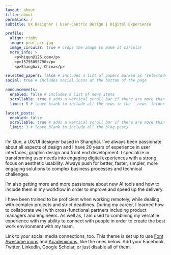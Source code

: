 ```yaml
---
layout: about
title: about
permalink: /
subtitle: UX Designer | User-Centric Design | Digital Experience

profile:
  align: right
  image: prof_pic.jpg
  image_circular: true # crops the image to make it circular
  more_info: >
    <p>hiqun@126.com</p>
    <p>15795095790</p>
    <p>Shanghai, China</p>

selected_papers: false # includes a list of papers marked as "selected={true}"
social: true # includes social icons at the bottom of the page

announcements:
  enabled: false # includes a list of news items
  scrollable: true # adds a vertical scroll bar if there are more than 3 news items
  limit: 5 # leave blank to include all the news in the `_news` folder

latest_posts:
  enabled: false
  scrollable: true # adds a vertical scroll bar if there are more than 3 new posts items
  limit: 3 # leave blank to include all the blog posts
---
```


I’m Qun, a UX/UI designer based in Shanghai. I’ve always been passionate about all aspects of design and I have 20 years of experience in user interfaces, graphic design and front end development. I specialize in transforming user needs into engaging digital experiences with a strong focus on aesthetic usability. Always push for better, faster, simpler, more engaging solutions to complex business processes and technical challenges.

I’m also getting more and more passionate about new AI tools and how to include them in my workflow in order to improve and speed up the delivery. 

I have been trained to be proficient when working remotely, while dealing with complex projects and strict deadlines. During my career, I learned how to collaborate well with cross-functional partners including product managers and engineers. As well as, I am used to combining my versatile experience with my ability to connect with people in order to create the best work environment with my team.

Link to your social media connections, too. This theme is set up to use [Font Awesome icons](https://fontawesome.com/) and [Academicons](https://jpswalsh.github.io/academicons/), like the ones below. Add your Facebook, Twitter, LinkedIn, Google Scholar, or just disable all of them.
